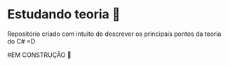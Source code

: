 # Estudando teoria 🧠
Repositório criado com intuito de descrever os principais pontos da teoria do C# =D

#EM CONSTRUÇÃO 🚧
